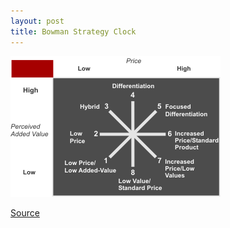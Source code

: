 ```yaml
---
layout: post
title: Bowman Strategy Clock
---
```

![](/img/bowmans_strategy.png "bowmans_strategy")

[Source](http://www.zanthus.com/databank/strategy/images/bowmans_strategy.png)
